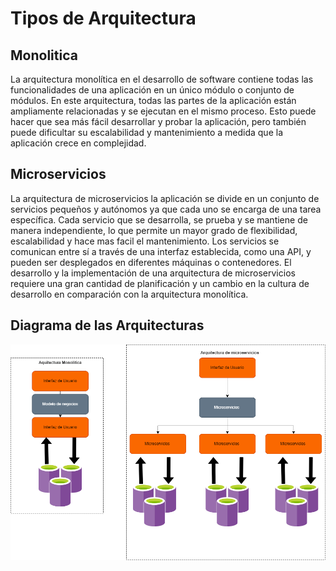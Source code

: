 # Tipos de Arquitectura

## Monolitica

La arquitectura monolítica en el desarrollo de software contiene todas las funcionalidades de una aplicación en un único módulo o conjunto de módulos. En este arquitectura, todas las partes de la aplicación están ampliamente relacionadas y se ejecutan en el mismo proceso. Esto puede hacer que sea más fácil desarrollar y probar la aplicación, pero también puede dificultar su escalabilidad y mantenimiento a medida que la aplicación crece en complejidad.

## Microservicios

La arquitectura de microservicios la aplicación se divide en un conjunto de servicios pequeños y autónomos ya que cada uno se encarga de una tarea específica. Cada servicio que se  desarrolla, se prueba y se mantiene de manera independiente, lo que permite un mayor grado de flexibilidad, escalabilidad y hace mas facil el  mantenimiento. Los servicios se comunican entre sí a través de una interfaz establecida, como una API, y pueden ser desplegados en diferentes máquinas o contenedores. El desarrollo y la implementación de una arquitectura de microservicios requiere una gran cantidad de planificación y un cambio en la cultura de desarrollo en comparación con la arquitectura monolítica.

## Diagrama de las Arquitecturas 

<p align="center">
  <img  src="DIAGRAMA.png"/>
 </p>
